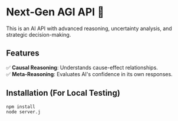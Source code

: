 # Next-Gen AGI API 🚀

This is an AI API with advanced reasoning, uncertainty analysis, and strategic decision-making.

## Features
✅ **Causal Reasoning**: Understands cause-effect relationships.  
✅ **Meta-Reasoning**: Evaluates AI's confidence in its own responses.  

## Installation (For Local Testing)
```sh
npm install
node server.j
